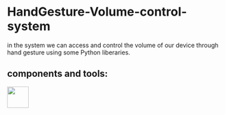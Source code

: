 # HandGesture-Volume-control-system
in the system we can access and control the volume of our device through hand gesture using some Python liberaries.


## components and tools:     
<img src="https://skillicons.dev/icons?i=python" height="50"/>
